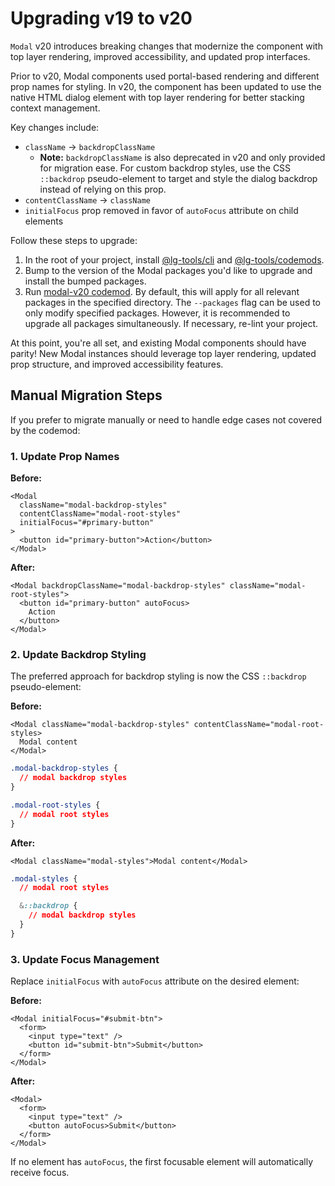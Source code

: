 # Upgrading v19 to v20

`Modal` v20 introduces breaking changes that modernize the component with top layer rendering, improved accessibility, and updated prop interfaces.

Prior to v20, Modal components used portal-based rendering and different prop names for styling. In v20, the component has been updated to use the native HTML dialog element with top layer rendering for better stacking context management.

Key changes include:

- `className` → `backdropClassName`
  - **Note:** `backdropClassName` is also deprecated in v20 and only provided for migration ease. For custom backdrop styles, use the CSS `::backdrop` pseudo-element to target and style the dialog backdrop instead of relying on this prop.
- `contentClassName` → `className`
- `initialFocus` prop removed in favor of `autoFocus` attribute on child elements

Follow these steps to upgrade:

1. In the root of your project, install [@lg-tools/cli](https://github.com/mongodb/leafygreen-ui/blob/main/tools/cli/README.md#installation) and [@lg-tools/codemods](https://github.com/mongodb/leafygreen-ui/blob/main/tools/codemods/README.md#installation).
2. Bump to the version of the Modal packages you'd like to upgrade and install the bumped packages.
3. Run [modal-v20 codemod](https://github.com/mongodb/leafygreen-ui/tree/main/tools/codemods#modal-v20). By default, this will apply for all relevant packages in the specified directory. The `--packages` flag can be used to only modify specified packages. However, it is recommended to upgrade all packages simultaneously. If necessary, re-lint your project.

At this point, you're all set, and existing Modal components should have parity! New Modal instances should leverage top layer rendering, updated prop structure, and improved accessibility features.

## Manual Migration Steps

If you prefer to migrate manually or need to handle edge cases not covered by the codemod:

### 1. Update Prop Names

**Before:**

```tsx
<Modal
  className="modal-backdrop-styles"
  contentClassName="modal-root-styles"
  initialFocus="#primary-button"
>
  <button id="primary-button">Action</button>
</Modal>
```

**After:**

```tsx
<Modal backdropClassName="modal-backdrop-styles" className="modal-root-styles">
  <button id="primary-button" autoFocus>
    Action
  </button>
</Modal>
```

### 2. Update Backdrop Styling

The preferred approach for backdrop styling is now the CSS `::backdrop` pseudo-element:

**Before:**

```tsx
<Modal className="modal-backdrop-styles" contentClassName="modal-root-styles>
  Modal content
</Modal>
```

```css
.modal-backdrop-styles {
  // modal backdrop styles
}

.modal-root-styles {
  // modal root styles
}
```

**After:**

```tsx
<Modal className="modal-styles">Modal content</Modal>
```

```css
.modal-styles {
  // modal root styles

  &::backdrop {
    // modal backdrop styles
  }
}
```

### 3. Update Focus Management

Replace `initialFocus` with `autoFocus` attribute on the desired element:

**Before:**

```tsx
<Modal initialFocus="#submit-btn">
  <form>
    <input type="text" />
    <button id="submit-btn">Submit</button>
  </form>
</Modal>
```

**After:**

```tsx
<Modal>
  <form>
    <input type="text" />
    <button autoFocus>Submit</button>
  </form>
</Modal>
```

If no element has `autoFocus`, the first focusable element will automatically receive focus.
